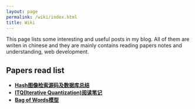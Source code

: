 ```yaml
---
layout: page
permalink: /wiki/index.html
title: Wiki
---
```


This page lists some interesting and useful posts in my blog. All of them are writen in chinese and they are mainly contains reading papers notes and understanding, web development.

## Papers read list

- [**Hash图像检索源码及数据库总结**](http://yuanyong.org/blog/codes-of-hash-for-image-retrieval.html)
- [**ITQ(Iterative Quantization)阅读笔记**](http://yuanyong.org/blog/itq-hashing.html)
- [**Bag of Words模型**](http://yuanyong.org/blog/bag-of-word-model.html)